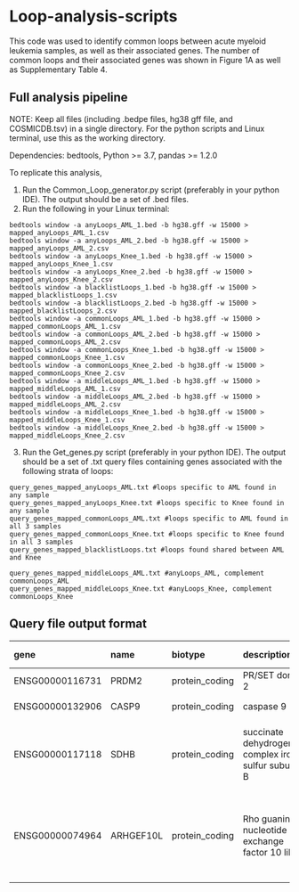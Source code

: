 # Loop-analysis-scripts

This code was used to identify common loops between acute myeloid leukemia samples, as well as their associated genes. The number of common loops and their associated genes was shown in Figure 1A as well as Supplementary Table 4.

## Full analysis pipeline
NOTE: Keep all files (including .bedpe files, hg38 gff file, and COSMICDB.tsv) in a single directory. For the python scripts and Linux terminal, use this as the working directory.

Dependencies: bedtools, Python >= 3.7, pandas >= 1.2.0 

To replicate this analysis,

1) Run the Common_Loop_generator.py script (preferably in your python IDE). The output should be a set of .bed files.
2) Run the following in your Linux terminal:
```
bedtools window -a anyLoops_AML_1.bed -b hg38.gff -w 15000 > mapped_anyLoops_AML_1.csv
bedtools window -a anyLoops_AML_2.bed -b hg38.gff -w 15000 > mapped_anyLoops_AML_2.csv
bedtools window -a anyLoops_Knee_1.bed -b hg38.gff -w 15000 > mapped_anyLoops_Knee_1.csv
bedtools window -a anyLoops_Knee_2.bed -b hg38.gff -w 15000 > mapped_anyLoops_Knee_2.csv
bedtools window -a blacklistLoops_1.bed -b hg38.gff -w 15000 > mapped_blacklistLoops_1.csv
bedtools window -a blacklistLoops_2.bed -b hg38.gff -w 15000 > mapped_blacklistLoops_2.csv
bedtools window -a commonLoops_AML_1.bed -b hg38.gff -w 15000 > mapped_commonLoops_AML_1.csv
bedtools window -a commonLoops_AML_2.bed -b hg38.gff -w 15000 > mapped_commonLoops_AML_2.csv
bedtools window -a commonLoops_Knee_1.bed -b hg38.gff -w 15000 > mapped_commonLoops_Knee_1.csv
bedtools window -a commonLoops_Knee_2.bed -b hg38.gff -w 15000 > mapped_commonLoops_Knee_2.csv
bedtools window -a middleLoops_AML_1.bed -b hg38.gff -w 15000 > mapped_middleLoops_AML_1.csv
bedtools window -a middleLoops_AML_2.bed -b hg38.gff -w 15000 > mapped_middleLoops_AML_2.csv
bedtools window -a middleLoops_Knee_1.bed -b hg38.gff -w 15000 > mapped_middleLoops_Knee_1.csv
bedtools window -a middleLoops_Knee_2.bed -b hg38.gff -w 15000 > mapped_middleLoops_Knee_2.csv
```
3) Run the Get_genes.py script (preferably in your python IDE). The output should be a set of .txt query files containing genes associated with the following strata of loops:
```
query_genes_mapped_anyLoops_AML.txt #loops specific to AML found in any sample
query_genes_mapped_anyLoops_Knee.txt #loops specific to Knee found in any sample
query_genes_mapped_commonLoops_AML.txt #loops specific to AML found in all 3 samples
query_genes_mapped_commonLoops_Knee.txt #loops specific to Knee found in all 3 samples
query_genes_mapped_blacklistLoops.txt #loops found shared between AML and Knee

query_genes_mapped_middleLoops_AML.txt #anyLoops_AML, complement commonLoops_AML
query_genes_mapped_middleLoops_Knee.txt #anyLoops_Knee, complement commonLoops_Knee
```

## Query file output format

| gene | name |	biotype |	description |	feature_chr |	feature_start |	feature_end |	strand |	Name |	Role in Cancer |	ind |	fdrBL |
| :--- | :--- | :--- | :--- | :--- | :--- | :--- | :--- | :--- | :--- | :--- | :--- |
| ENSG00000116731	| PRDM2	| protein_coding	| PR/SET domain 2	| 1	| 13700198.0 | 13825079.0 |	+	| PR/SET domain 2| TSG | AML29_9431; Knee50_6156 |	0.00016261874; 2.3308723e-07|
| ENSG00000132906	| CASP9	| protein_coding	| caspase 9	| 1	| 15490832.0	| 15526534.0	| -	| caspase 9	| TSG	| AML28_12698; Knee49_5917	| 0.0011177248; 0.004380403
| ENSG00000117118	| SDHB	| protein_coding	| succinate dehydrogenase complex iron sulfur subunit B	| 1	| 17018722.0	| 17054032.0	| -	| succinate dehydrogenase complex, subunit B, iron sulfur (Ip)	| TSG	| AML28_12697; Knee50_6825; AML28_11210; AML30_4744; Knee49_6057; Knee50_6021	| 0.0011177248; 0.0031032744; 7.513726e-06; 0.003536516; 0.0015313101; 7.0954746e-05
| ENSG00000074964	| ARHGEF10L	| protein_coding	| Rho guanine nucleotide exchange factor 10 like	| 1	| 17539698.0	| 17697874.0	| +	| Rho guanine nucleotide exchange factor 10 like	| TSG	| AML28_11667; AML29_9294; AML30_5320; Knee47_2373; Knee49_6298; Knee50_6323	| 1.6974686e-37; 3.1449943e-34; 1.0405936e-18; 0.005654519; 3.7536597999999996e-19; 6.3534770000000005e-28
